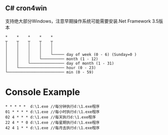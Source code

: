 C# cron4win
---------------------------
支持绝大部分Windows，注意早期操作系统可能需要安装.Net Framework 3.5版本

```
*    *    *    *    *  
┬    ┬    ┬    ┬    ┬
│    │    │    │    │
│    │    │    │    │
│    │    │    │    └───── day of week (0 - 6) (Sunday=0 )
│    │    │    └────────── month (1 - 12)
│    │    └─────────────── day of month (1 - 31)
│    └──────────────────── hour (0 - 23)
└───────────────────────── min (0 - 59)
```

Console Example
===============
```
* * * * *  d:\1.exe //每分钟执行d:\1.exe程序
01 * * * * d:\1.exe //每小时执行d:\1.exe程序
02 4 * * * d:\1.exe //每天执行d:\1.exe程序
22 4 * * 0 d:\1.exe //每星期执行d:\1.exe程序
42 4 1 * * d:\1.exe //每月去执行d:\1.exe程序

```

